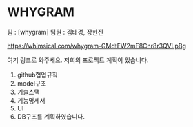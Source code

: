 # WHYGRAM

팀 : [whygram] 
팀원 : 김태경, 장현진


https://whimsical.com/whygram-GMdtFW2mF8Cnr8r3QVLpBg

여기 링크로 와주세요.
저희의 프로젝트 계획이 있습니다.
1. github협업규칙
2. model구조
3. 기술스택
4. 기능명세서
5. UI
6. DB구조를 계획하였습니다. 
